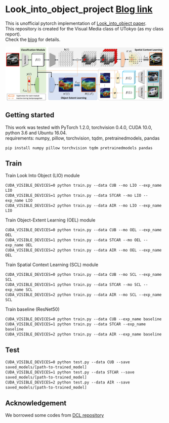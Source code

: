 # Look_into_object_project [Blog link](https://www.notion.so/Look-into-Object-Self-supervised-Structure-Modeling-for-Object-Recognition-826021bdb7ce4969a92c157f0e0acfbe)
This is unofficial pytorch implementation of [Look_into_object paper](https://openaccess.thecvf.com/content_CVPR_2020/html/Zhou_Look-Into-Object_Self-Supervised_Structure_Modeling_for_Object_Recognition_CVPR_2020_paper.html). <br>
This repository is created for the Visual Media class of UTokyo (as my class report). <br>
Check the [blog](https://www.notion.so/Look-into-Object-Self-supervised-Structure-Modeling-for-Object-Recognition-826021bdb7ce4969a92c157f0e0acfbe) for details.

<img src="./Teaser.jpg" width="1000" title="Teaser">

## Getting started
This work was tested with PyTorch 1.2.0, torchvision 0.4.0, CUDA 10.0, python 3.6 and Ubuntu 16.04. <br>
requirements: numpy, pillow, torchvision, tqdm, pretrainedmodels, pandas 
```
pip install numpy pillow torchvision tqdm pretrainedmodels pandas 
```

## Train
Train Look Into Object (LIO) module
```
CUDA_VISIBLE_DEVICES=0 python train.py --data CUB --mo LIO --exp_name LIO
CUDA_VISIBLE_DEVICES=1 python train.py --data STCAR --mo LIO --exp_name LIO
CUDA_VISIBLE_DEVICES=2 python train.py --data AIR --mo LIO --exp_name LIO
```
Train Object-Extent Learning (OEL) module
```
CUDA_VISIBLE_DEVICES=0 python train.py --data CUB --mo OEL --exp_name OEL
CUDA_VISIBLE_DEVICES=1 python train.py --data STCAR --mo OEL --exp_name OEL
CUDA_VISIBLE_DEVICES=2 python train.py --data AIR --mo OEL --exp_name OEL
```
Train Spatial Context Learning (SCL) module
```
CUDA_VISIBLE_DEVICES=0 python train.py --data CUB --mo SCL --exp_name SCL
CUDA_VISIBLE_DEVICES=1 python train.py --data STCAR --mo SCL --exp_name SCL
CUDA_VISIBLE_DEVICES=2 python train.py --data AIR --mo SCL --exp_name SCL
```
Train baseline (ResNet50)
```
CUDA_VISIBLE_DEVICES=0 python train.py --data CUB --exp_name baseline
CUDA_VISIBLE_DEVICES=1 python train.py --data STCAR --exp_name baseline
CUDA_VISIBLE_DEVICES=2 python train.py --data AIR --exp_name baseline
```

## Test
```
CUDA_VISIBLE_DEVICES=0 python test.py --data CUB --save saved_models/[path-to-trained_model]
CUDA_VISIBLE_DEVICES=1 python test.py --data STCAR --save saved_models/[path-to-trained_model]
CUDA_VISIBLE_DEVICES=2 python test.py --data AIR --save saved_models/[path-to-trained_model]
```

## Acknowledgement
We borrowed some codes from [DCL repository](https://github.com/JDAI-CV/DCL)

